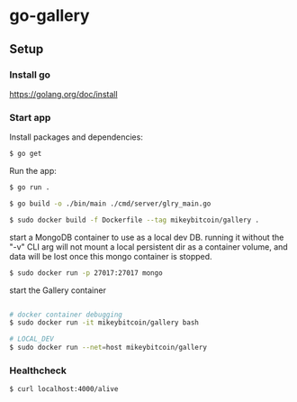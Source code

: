 # go-gallery

## Setup

### Install go

https://golang.org/doc/install

### Start app

Install packages and dependencies:

```bash
$ go get
```

Run the app:

```bash
$ go run .
```

```bash
$ go build -o ./bin/main ./cmd/server/glry_main.go

$ sudo docker build -f Dockerfile --tag mikeybitcoin/gallery .
```



start a MongoDB container to use as a local dev DB.
running it without the "-v" CLI arg will not mount a local persistent dir as a container volume,
and data will be lost once this mongo container is stopped. 
```bash
$ sudo docker run -p 27017:27017 mongo
```


start the Gallery container
```bash

# docker container debugging
$ sudo docker run -it mikeybitcoin/gallery bash

# LOCAL_DEV
$ sudo docker run --net=host mikeybitcoin/gallery
```



### Healthcheck

```bash
$ curl localhost:4000/alive
```
